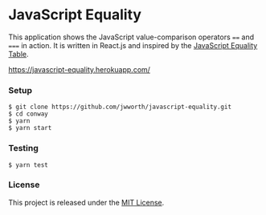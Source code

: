 # JavaScript Equality

This application shows the JavaScript value-comparison operators `==` and `===`
in action. It is written in React.js and inspired by the [JavaScript Equality
Table](https://dorey.github.io/JavaScript-Equality-Table/).

https://javascript-equality.herokuapp.com/

### Setup

```
$ git clone https://github.com/jwworth/javascript-equality.git
$ cd conway
$ yarn
$ yarn start
```

### Testing

```
$ yarn test
```

### License

This project is released under the [MIT License](http://www.opensource.org/licenses/MIT).
